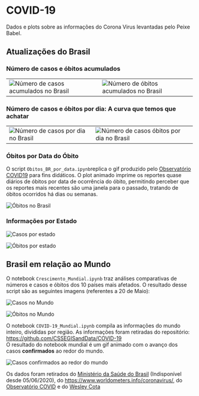 # COVID-19
Dados e plots sobre as informações do Corona Virus levantadas pelo Peixe Babel.

## Atualizações do Brasil 

### Número de casos e óbitos acumulados

|                                                                                ||
|--------------------------------------------------------------------------------|--------------------------------------------------------------------------------|
|![Número de casos acumulados no Brasil](https://github.com/peixebabel/COVID-19/blob/master/imagens/casos.png?raw=true)|![Número de óbitos acumulados no Brasil](https://github.com/peixebabel/COVID-19/blob/master/imagens/obitos.png?raw=true)|

### Número de casos e óbitos por dia: A curva que temos que achatar

|                                                                                ||
|--------------------------------------------------------------------------------|--------------------------------------------------------------------------------|
|![Número de casos por dia no Brasil](https://github.com/peixebabel/COVID-19/blob/master/imagens/casos-por-dia.png?raw=true)|![Número de casos óbitos por dia no Brasil](https://github.com/peixebabel/COVID-19/blob/master/imagens/obitos-por-dia.png?raw=true)|

### Óbitos por Data do Óbito
O script ```Obitos_BR_por_data.ipynb```replica o gif produzido pelo [Observatório COVID19](https://covid19br.github.io/%E2%80%9D#fig1%22) para fins didáticos. O plot animado imprime os reportes quase diários de óbitos por data de ocorrência do óbito, permitindo perceber que os reportes mais recentes são uma janela para o passado, tratando de óbitos ocorridos há dias ou semanas.

![Óbitos no Brasil](https://github.com/peixebabel/COVID-19/blob/master/imagens/obitos-br-por-data.gif?raw=true)

### Informações por Estado


![Casos por estado](https://github.com/peixebabel/COVID-19/blob/master/imagens/casos-por-estado.png?raw=true)

![Óbitos por estado](https://github.com/peixebabel/COVID-19/blob/master/imagens/obitos-por-estado.png?raw=true)


## Brasil em relação ao Mundo 

O notebook ```Crescimento_Mundial.ipynb``` traz análises comparativas de números e casos e óbitos dos 10 países mais afetados. O resultado desse script são as seguintes imagens (referentes a 20 de Maio):

![Casos no Mundo](https://github.com/peixebabel/COVID-19/blob/master/imagens/2020-05-20-casos.png?raw=true)

![Óbitos no Mundo](https://github.com/peixebabel/COVID-19/blob/master/imagens/2020-05-20-obitos.png?raw=true)


O notebook ```COVID-19_Mundial.ipynb``` compila as informações do mundo inteiro, divididas por região. As informações foram retiradas do repositório: https://github.com/CSSEGISandData/COVID-19 <br>
O resultado do notebook mundial é um gif animado com o avanço dos casos **confirmados** ao redor do mundo.

![Casos confirmados ao redor do mundo](https://github.com/peixebabel/COVID-19/blob/master/imagens/mundial-covid19.gif?raw=true)



Os dados foram retirados do [Ministério da Saúde do Brasil](http://covid.saude.gov.br/) (Indisponível desde 05/06/2020), do https://www.worldometers.info/coronavirus/, do [Observatório COVID](https://covid19br.github.io/) e do [Wesley Cota](https://covid19br.wcota.me/)
